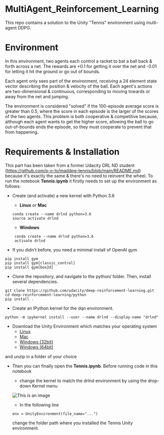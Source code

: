 # MultiAgent_Reinforcement_Learning

This repo contains a solution to the Unity "Tennis" environment using multi-agent DDPG.  

# Environment
In this environment, two agents each control a racket to bat a ball back & forth across a net.  The rewards are +0.1 for getting it over the net and -0.01 for letting it hit the ground or go out of bounds. 

Each agent only sees part of the environment, receiving a 24 element state vector describing the position & velocity of the ball.  Each agent's actions are two-dimensional & continuous, corresponding to moving towards or away from the net and jumping.

The environment is considered "solved" if the 100-episode average score is greater than 0.5, where the score in each episode is the larger of the scores of the two agents.  This problem is both cooperative & competitive because, although each agent wants to get the higher score, allowing the ball to go out-of-bounds ends the episode, so they must cooperate to prevent that from happening.

# Requirements & Installation
This part has been taken from a former Udacity DRL ND student (https://github.com/p-o-lo/maddpg-tennis/blob/main/README.md) because it's exactly the same & there's no need to reinvent the wheel.
To run the notebook **Tennis.ipynb** it firstly needs to set up the environment as follows:

- Create (and activate) a new kernel with Python 3.6
    - **Linux** or **Mac**
   ```
   conda create --name drlnd python=3.6
   source activate drlnd
    ```  
    - **Windows**
   ```
    conda create --name drlnd python=3.6
    activate drlnd
   ```

- If you didn't before, you need a minimal install of OpenAI gym
```
pip install gym
pip install gym[classic_control]
pip install gym[box2d]
```

- Clone the repository, and navigate to the python/ folder. Then, install several dependencies.
```
git clone https://github.com/udacity/deep-reinforcement-learning.git
cd deep-reinforcement-learning/python
pip install .
```

- Create an IPython kernel for the dqn environment.
```
python -m ipykernel install --user --name drlnd --display-name "drlnd"
```

- Download the Unity Environment which matches your operating system
    - [Linux](https://s3-us-west-1.amazonaws.com/udacity-drlnd/P2/Reacher/Reacher_Linux.zip)
    - [Mac](https://s3-us-west-1.amazonaws.com/udacity-drlnd/P2/Reacher/Reacher.app.zip)
    - [Windows (32bit)](https://s3-us-west-1.amazonaws.com/udacity-drlnd/P2/Reacher/Reacher_Windows_x86.zip)
    - [Windows (64bit)](https://s3-us-west-1.amazonaws.com/udacity-drlnd/P2/Reacher/Reacher_Windows_x86_64.zip)

and unzip in a folder of your choice

- Then you can finally open the **Tennis.ipynb**. Before running code in this notebook
    - change the kernel to match the drlnd environment by using the drop-down Kernel menu
    
    ![This is an image](https://user-images.githubusercontent.com/10624937/42386929-76f671f0-8106-11e8-9376-f17da2ae852e.png)
 
    - In the following line
    ```
    env = UnityEnvironment(file_name="...")
    ```
    change the folder path where you installed the Tennis Unity environment.
